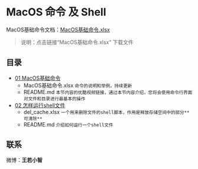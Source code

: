 # MacOS 命令 及 Shell

MacOS基础命令文档：[MacOS基础命令.xlsx](https://github.com/zimingwz/macos_command/raw/master/01_command_base/MacOS%E5%9F%BA%E7%A1%80%E5%91%BD%E4%BB%A4.xlsx)
> 说明：点击链接“MacOS基础命令.xlsx” 下载文件

## 目录
* [01 MacOS基础命令](https://github.com/zimingwz/macos_command/tree/master/01_command_base)
	* MacOS基础命令.xlsx `命令的说明和举例，持续更新`
	* README.md `本节内容的优酷视频链接，通过本节内容介绍，您将会使用命令行界面对文件和目录进行最基本的操作`
* [02 怎样运行shell文件](https://github.com/zimingwz/macos_command/tree/master/02_how_to_run_shell)
	* del_cache.xlsx `一个用来删除文件的shell脚本，作用是释放存储空间中的部分**可清除**`
	* README.md `介绍如何运行一个shell文件`

## 联系
微博：**王若小智**
